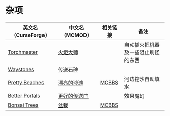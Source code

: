 # 杂项

| 英文名（CurseForge）                                                             | 中文名（MCMOD）                                      | 相关链接                                              | 备注                               |
| -------------------------------------------------------------------------------- | ---------------------------------------------------- | ----------------------------------------------------- | ---------------------------------- |
| [Torchmaster](https://www.curseforge.com/minecraft/mc-mods/torchmaster)          | [火炬大师](https://www.mcmod.cn/class/779.html)      |                                                       | 自动插火把机器及一些阻止刷怪的东西 |
| [Waystones](https://www.curseforge.com/minecraft/mc-mods/waystones)              | [传送石碑](https://www.mcmod.cn/class/1339.html)     |                                                       |                                    |
| [Pretty Beaches](https://www.curseforge.com/minecraft/mc-mods/pretty-beaches)    | [漂亮的沙滩](https://www.mcmod.cn/class/2723.html)   | [MCBBS](https://www.mcbbs.net/thread-788096-1-1.html) | 河边挖沙自动填水                   |
| [Better Portals](https://www.curseforge.com/minecraft/mc-mods/betterportals)     | [更好的传送门](https://www.mcmod.cn/class/1761.html) |                                                       | 效果魔幻                           |
| [Bonsai Trees](https://www.curseforge.com/minecraft/mc-mods/bonsai-trees)        | [盆栽](https://www.mcmod.cn/class/1104.html)         | [MCBBS](https://www.mcbbs.net/thread-785239-1-1.html) |                                    |
